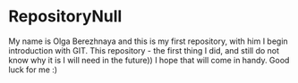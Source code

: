 # RepositoryNull
My name is Olga Berezhnaya and this is my first repository, with him I begin introduction with GIT. This repository - the first thing I did, and still do not know why it is I will need in the future)) I hope that will come in handy. Good luck for me :)
